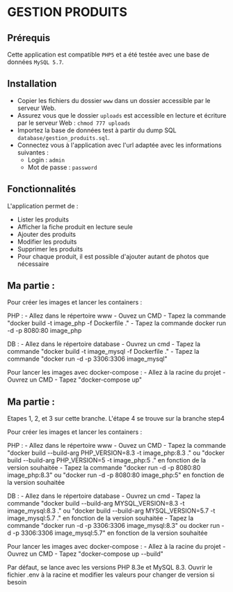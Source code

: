 # GESTION PRODUITS

## Prérequis
Cette application est compatible `PHP5` et a été testée avec une base de données `MySQL 5.7`.

## Installation
- Copier les fichiers du dossier `www` dans un dossier accessible par le serveur Web.
- Assurez vous que le dossier `uploads` est accessible en lecture et écriture par le serveur Web : `chmod 777 uploads`
- Importez la base de données test à partir du dump SQL `database/gestion_produits.sql`.
- Connectez vous à l'application avec l'url adaptée avec les informations suivantes :
    - Login : `admin`
    - Mot de passe : `password`

## Fonctionnalités
L'application permet de :
- Lister les produits
- Afficher la fiche produit en lecture seule
- Ajouter des produits
- Modifier les produits
- Supprimer les produits
- Pour chaque produit, il est possible d'ajouter autant de photos que nécessaire


## Ma partie :

Pour créer les images et lancer les containers :

PHP :
    - Allez dans le répertoire www
    - Ouvez un CMD
    - Tapez la commande "docker build -t image_php -f Dockerfile ."
    - Tapez la commande docker run -d -p 8080:80 image_php

DB :
    - Allez dans le répertoire database
    - Ouvrez un cmd
    - Tapez la commande "docker build -t image_mysql -f Dockerfile ."
    - Tapez la commande "docker run -d -p 3306:3306 image_mysql"

Pour lancer les images avec docker-compose :
    - Allez à la racine du projet
    - Ouvrez un CMD
    - Tapez "docker-compose up"





## Ma partie :
Etapes 1, 2, et 3 sur cette branche. L'étape 4 se trouve sur la branche step4

Pour créer les images et lancer les containers :

PHP :
    - Allez dans le répertoire www
    - Ouvez un CMD
    - Tapez la commande "docker build --build-arg PHP_VERSION=8.3 -t image_php:8.3 ." ou "docker build --build-arg PHP_VERSION=5 -t image_php:5 ." en fonction de la version souhaitée
    - Tapez la commande "docker run -d -p 8080:80 image_php:8.3" ou "docker run -d -p 8080:80 image_php:5" en fonction de la version souhaitée

DB :
    - Allez dans le répertoire database
    - Ouvrez un cmd
    - Tapez la commande "docker build --build-arg MYSQL_VERSION=8.3 -t image_mysql:8.3 ." ou "docker build --build-arg MYSQL_VERSION=5.7 -t image_mysql:5.7 ." en fonction de la version souhaitée
    - Tapez la commande "docker run -d -p 3306:3306 image_mysql:8.3" ou docker run -d -p 3306:3306 image_mysql:5.7" en fonction de la version souhaitée

Pour lancer les images avec docker-compose :
    - Allez à la racine du projet
    - Ouvrez un CMD
    - Tapez "docker-compose up --build"

Par défaut, se lance avec les versions PHP 8.3e et MySQL 8.3. Ouvrir le fichier .env à la racine et modifier les valeurs pour changer de version si besoin

    
